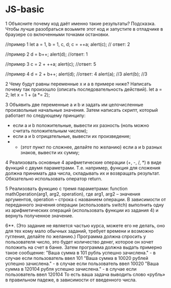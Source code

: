 # JS-basic

1 Объясните почему код даёт именно такие результаты?
Подсказка. Чтобы лучше разобраться возьмите этот код и запустите в отладчике в браузере со
включенными точками остановки.

//пример 1
let a = 1, b = 1, c, d;
c = ++a;
alert(c); // ответ: 2

//пример 2
d = b++;
alert(d); //ответ: 1

//пример 3
c = 2 + ++a;
alert(c); //ответ: 5

//пример 4
d = 2 + b++;
alert(d); //ответ: 4
alert(a); //3
alert(b); //3

2 Чему будут равны переменные x и a в примере ниже? Написать почему так произошло
(описать последовательность действий).
let a = 2;
let x = 1 + (a *= 2);

3 Объявить две переменные a и b и задать им целочисленные произвольные начальные
значения.
Затем написать скрипт, который работает по следующему принципу:
- если a и b положительные, вывести их разность (ноль можно считать положительным числом);
- если а и b отрицательные, вывести их произведение;
- * (этот пункт по сложнее, делайте по желанию) если а и b разных знаков, вывести их сумму;

4 Реализовать основные 4 арифметические операции (+, -, /, *) в виде функций с двумя
параметрами. Т.е. например, функция для сложения должна принимать два числа, складывать их
и возвращать результат.
Обязательно использовать оператор return.

5 Реализовать функцию с тремя параметрами: function mathOperation(arg1, arg2, operation),
где arg1, arg2 – значения аргументов, operation – строка с названием операции. В зависимости от
переданного значения операции (использовать switch) выполнить одну из арифметических
операций
(использовать функции из задания 4) и вернуть полученное значение.

6**. (Это задание не является частью курса, можете его не делать, оно для тех кому мало
обычных заданий, требует времени и возможно гугления, делайте по желанию.)
Программа должна спросить у пользователя число, это будет количество денег, которое он хочет
положить на счет в банке. Затем программа должна выдать примерно такое сообщение:
"Ваша сумма в 101 рубль успешно зачислена." - в случае если пользователь ввел 101
"Ваша сумма в 10020 рублей успешно зачислена." - в случае если пользователь ввел 10020
"Ваша сумма в 120104 рубля успешно зачислена." - в случае если пользователь ввел 120104
То есть ваша задача выводить слово «рубль» в правильном падеже, в зависимости от введенного
числа.